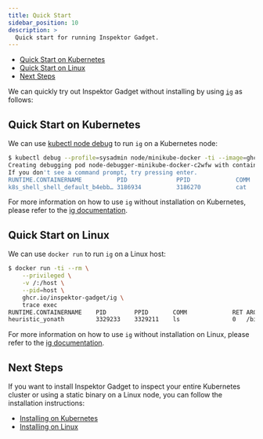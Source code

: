```yaml
---
title: Quick Start
sidebar_position: 10
description: >
  Quick start for running Inspektor Gadget.
---
```


<!-- toc -->
- [Quick Start on Kubernetes](#quick-start-on-kubernetes)
- [Quick Start on Linux](#quick-start-on-linux)
- [Next Steps](#next-steps)
<!-- /toc -->

We can quickly try out Inspektor Gadget without installing by using [`ig`](../ig.md) as follows:

## Quick Start on Kubernetes

We can use [kubectl node debug](https://kubernetes.io/docs/tasks/debug/debug-cluster/kubectl-node-debug/) to run `ig` on a Kubernetes node:

```bash
$ kubectl debug --profile=sysadmin node/minikube-docker -ti --image=ghcr.io/inspektor-gadget/ig -- ig trace exec
Creating debugging pod node-debugger-minikube-docker-c2wfw with container debugger on node minikube-docker.
If you don't see a command prompt, try pressing enter.
RUNTIME.CONTAINERNAME          PID              PPID             COMM             RET ARGS
k8s_shell_shell_default_b4ebb… 3186934          3186270          cat              0   /bin/cat file
```

For more information on how to use `ig` without installation on Kubernetes, please refer to the [ig documentation](../ig.md#using-ig-with-kubectl-debug-node).

## Quick Start on Linux

We can use `docker run` to run `ig` on a Linux host:

```bash
$ docker run -ti --rm \
    --privileged \
    -v /:/host \
    --pid=host \
    ghcr.io/inspektor-gadget/ig \
    trace exec
RUNTIME.CONTAINERNAME    PID        PPID       COMM             RET ARGS
heuristic_yonath         3329233    3329211    ls               0   /bin/ls
```

For more information on how to use `ig` without installation on Linux, please refer to the [ig documentation](../ig.md#using-ig-in-a-container).

## Next Steps

If you want to install Inspektor Gadget to inspect your entire Kubernetes cluster or using a static binary on a Linux node, you can follow the installation instructions:
- [Installing on Kubernetes](install-kubernetes.md)
- [Installing on Linux](install-linux.md)
